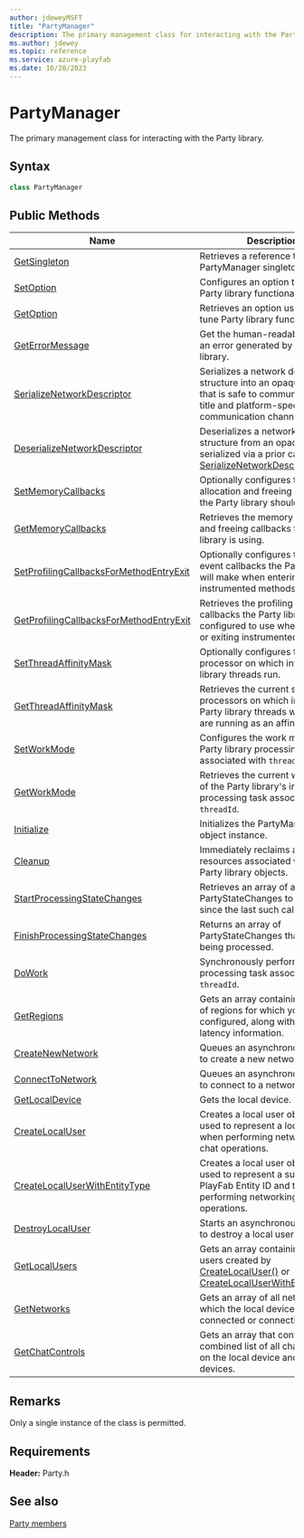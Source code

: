 ```yaml
---
author: jdeweyMSFT
title: "PartyManager"
description: The primary management class for interacting with the Party library.
ms.author: jdewey
ms.topic: reference
ms.service: azure-playfab
ms.date: 10/20/2023
---
```


# PartyManager  

The primary management class for interacting with the Party library.  

## Syntax  
  
```cpp  
class PartyManager  
```  
  
## Public Methods  
  
| Name | Description |  
| --- | --- |  
| [GetSingleton](methods/partymanager_getsingleton.md) | Retrieves a reference to the PartyManager singleton instance. |  
| [SetOption](methods/partymanager_setoption.md) | Configures an option to fine-tune Party library functionality. |  
| [GetOption](methods/partymanager_getoption.md) | Retrieves an option used to fine-tune Party library functionality. |  
| [GetErrorMessage](methods/partymanager_geterrormessage.md) | Get the human-readable form of an error generated by the Party library. |  
| [SerializeNetworkDescriptor](methods/partymanager_serializenetworkdescriptor.md) | Serializes a network descriptor structure into an opaque string that is safe to communicate over title and platform-specific communication channels. |  
| [DeserializeNetworkDescriptor](methods/partymanager_deserializenetworkdescriptor.md) | Deserializes a network descriptor structure from an opaque string serialized via a prior call to [SerializeNetworkDescriptor()](methods/partymanager_serializenetworkdescriptor.md). |  
| [SetMemoryCallbacks](methods/partymanager_setmemorycallbacks.md) | Optionally configures the memory allocation and freeing callbacks the Party library should use. |  
| [GetMemoryCallbacks](methods/partymanager_getmemorycallbacks.md) | Retrieves the memory allocation and freeing callbacks the Party library is using. |  
| [SetProfilingCallbacksForMethodEntryExit](methods/partymanager_setprofilingcallbacksformethodentryexit.md) | Optionally configures the profiling event callbacks the Party library will make when entering or exiting instrumented methods. |  
| [GetProfilingCallbacksForMethodEntryExit](methods/partymanager_getprofilingcallbacksformethodentryexit.md) | Retrieves the profiling event callbacks the Party library is configured to use when entering or exiting instrumented methods. |  
| [SetThreadAffinityMask](methods/partymanager_setthreadaffinitymask.md) | Optionally configures the processor on which internal Party library threads run. |  
| [GetThreadAffinityMask](methods/partymanager_getthreadaffinitymask.md) | Retrieves the current set of processors on which internal Party library threads will run or are running as an affinity mask. |  
| [SetWorkMode](methods/partymanager_setworkmode.md) | Configures the work mode of the Party library processing task associated with `threadId`. |  
| [GetWorkMode](methods/partymanager_getworkmode.md) | Retrieves the current work mode of the Party library's internal processing task associated with `threadId`. |  
| [Initialize](methods/partymanager_initialize.md) | Initializes the PartyManager object instance. |  
| [Cleanup](methods/partymanager_cleanup.md) | Immediately reclaims all resources associated with all Party library objects. |  
| [StartProcessingStateChanges](methods/partymanager_startprocessingstatechanges.md) | Retrieves an array of all PartyStateChanges to process since the last such call. |  
| [FinishProcessingStateChanges](methods/partymanager_finishprocessingstatechanges.md) | Returns an array of PartyStateChanges that were being processed. |  
| [DoWork](methods/partymanager_dowork.md) | Synchronously performs the processing task associated with `threadId`. |  
| [GetRegions](methods/partymanager_getregions.md) | Gets an array containing the set of regions for which your title is configured, along with round trip latency information. |  
| [CreateNewNetwork](methods/partymanager_createnewnetwork.md) | Queues an asynchronous attempt to create a new network. |  
| [ConnectToNetwork](methods/partymanager_connecttonetwork.md) | Queues an asynchronous attempt to connect to a network. |  
| [GetLocalDevice](methods/partymanager_getlocaldevice.md) | Gets the local device. |  
| [CreateLocalUser](methods/partymanager_createlocaluser.md) | Creates a local user object that is used to represent a local player when performing networking and chat operations. |  
| [CreateLocalUserWithEntityType](methods/partymanager_createlocaluserwithentitytype.md) | Creates a local user object that is used to represent a supported PlayFab Entity ID and type when performing networking and chat operations. |  
| [DestroyLocalUser](methods/partymanager_destroylocaluser.md) | Starts an asynchronous operation to destroy a local user. |  
| [GetLocalUsers](methods/partymanager_getlocalusers.md) | Gets an array containing all local users created by [CreateLocalUser()](methods/partymanager_createlocaluser.md) or [CreateLocalUserWithEntityType()](methods/partymanager_createlocaluserwithentitytype.md). |  
| [GetNetworks](methods/partymanager_getnetworks.md) | Gets an array of all networks to which the local device is connected or connecting. |  
| [GetChatControls](methods/partymanager_getchatcontrols.md) | Gets an array that contains a combined list of all chat controls on the local device and all remote devices. |  

  
## Remarks  
  
Only a single instance of the class is permitted.
  
## Requirements  
  
**Header:** Party.h
  
## See also  
[Party members](../../party_members.md)  

  
  
  
